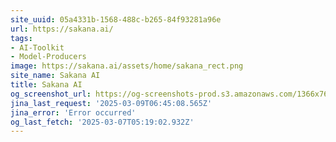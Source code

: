 ```yaml
---
site_uuid: 05a4331b-1568-488c-b265-84f93281a96e
url: https://sakana.ai/
tags:
- AI-Toolkit
- Model-Producers
image: https://sakana.ai/assets/home/sakana_rect.png
site_name: Sakana AI
title: Sakana AI
og_screenshot_url: https://og-screenshots-prod.s3.amazonaws.com/1366x768/80/false/7c8661f69d10e5a0c41b2ae3369ff6e5fb4cdbf2d26f7ac61272f8fcb575be57.jpeg
jina_last_request: '2025-03-09T06:45:08.565Z'
jina_error: 'Error occurred'
og_last_fetch: '2025-03-07T05:19:02.932Z'
---
```


